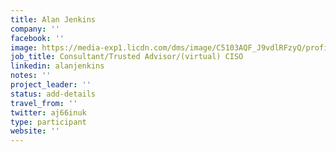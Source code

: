 ```yaml
---
title: Alan Jenkins
company: ''
facebook: ''
image: https://media-exp1.licdn.com/dms/image/C5103AQF_J9vdlRFzyQ/profile-displayphoto-shrink_200_200/0?e=1596672000&v=beta&t=XRdxk9HyganyAt10EN9g2E8PgDjr1e_QHL37_0TR8cE
job_title: Consultant/Trusted Advisor/(virtual) CISO
linkedin: alanjenkins
notes: ''
project_leader: ''
status: add-details
travel_from: ''
twitter: aj66inuk
type: participant
website: ''
---
```


<!-- put more details about participant here -->
